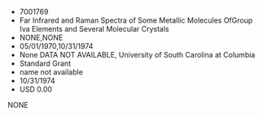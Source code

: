 * 7001769
* Far Infrared and Raman Spectra of Some Metallic Molecules OfGroup Iva Elements and Several Molecular Crystals
* NONE,NONE
* 05/01/1970,10/31/1974
* None DATA NOT AVAILABLE, University of South Carolina at Columbia
* Standard Grant
* name not available
* 10/31/1974
* USD 0.00

NONE